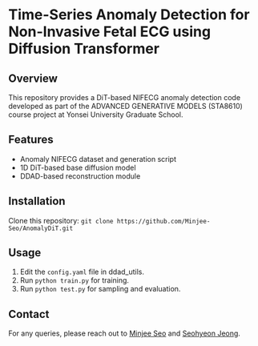 # Time-Series Anomaly Detection for Non-Invasive Fetal ECG using Diffusion Transformer

## Overview
This repository provides a DiT-based NIFECG anomaly detection code developed as part of the ADVANCED GENERATIVE MODELS (STA8610) course project at Yonsei University Graduate School.

## Features
- Anomaly NIFECG dataset and generation script
- 1D DiT-based base diffusion model
- DDAD-based reconstruction module

## Installation
Clone this repository: `git clone https://github.com/Minjee-Seo/AnomalyDiT.git`

## Usage
1. Edit the `config.yaml` file in ddad_utils.
2. Run `python train.py` for training.
3. Run `python test.py` for sampling and evaluation.

## Contact
For any queries, please reach out to [Minjee Seo](mailto:islandz@yonsei.ac.kr) and [Seohyeon Jeong](mailto:jsh1021902@naver.com).
